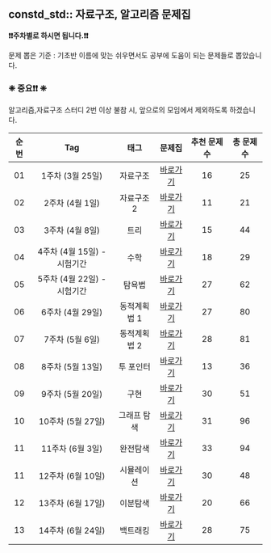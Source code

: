 





## constd_std:: 자료구조, 알고리즘 문제집

**❗️❗️주차별로 하시면 됩니다.❗️❗️**

문제 뽑은 기준 : 기초반 이름에 맞는 쉬우면서도 공부에 도움이 되는 문제들로 뽑았습니다.

### **❈ 중요❗️❗️ ❈**

알고리즘,자료구조 스터디 2번 이상 불참 시, 앞으로의 모임에서 제외하도록 하겠습니다.

| 순번 | Tag                          | 태그                | 문제집    | 추천 문제 수 | 총 문제 수 | 
| :--: | :--------------------------: | :-----------------: | :------:  | :---------:  | :------: |
| 01 | 1주차 (3월 25일) | 자료구조 | [바로가기](./algorithms/data_structure) | 16 | 25 | 
| 02 | 2주차 (4월 1일) | 자료구조 2 | [바로가기](./algorithms/data_structure2) | 11 | 21 | 
| 03 | 3주차 (4월 8일)  | 트리 | [바로가기](./algorithms/tree) | 15 | 44 | 
| 04 | 4주차 (4월 15일) - 시험기간 | 수학 | [바로가기](./algorithms/math) | 18 | 29 | 
| 05 | 5주차 (4월 22일) - 시험기간 | 탐욕법 | [바로가기](./algorithms/greedy) | 27 | 62 | 
| 06 | 6주차 (4월 29일) | 동적계획법 1 | [바로가기](./algorithms/dynamic_programming_1) | 27 | 80 |
| 07 | 7주차 (5월 6일) | 동적계획법 2 | [바로가기](./algorithms/dynamic_programming_2) | 28 | 81 | 
| 08 | 8주차 (5월 13일) | 투 포인터 | [바로가기](./algorithms/two_pointer) | 13 | 36 | 
| 09 | 9주차 (5월 20일) | 구현 | [바로가기](./algorithms/implementation) | 30 | 51 | 
| 10 | 10주차 (5월 27일) | 그래프 탐색 | [바로가기](./algorithms/graph_traversal) | 31 | 96 |
| 11 | 11주차 (6월 3일)  | 완전탐색 | [바로가기](./algorithms/brute_force) | 33 | 94 | 
| 11 | 12주차 (6월 10일) | 시뮬레이션 | [바로가기](./algorithms/simulation) | 30 | 48 | 
| 12 | 13주차 (6월 17일) | 이분탐색 | [바로가기](./algorithms/binary_search) | 20 | 66 | 
| 13 | 14주차 (6월 24일) | 백트래킹 | [바로가기](./algorithms/backtracking) | 28 | 75 |

